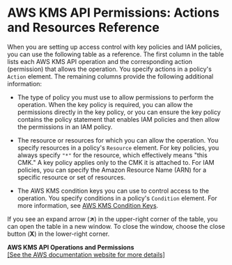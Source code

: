 # AWS KMS API Permissions: Actions and Resources Reference<a name="kms-api-permissions-reference"></a>

When you are setting up access control with key policies and IAM policies, you can use the following table as a reference\. The first column in the table lists each AWS KMS API operation and the corresponding action \(permission\) that allows the operation\. You specify actions in a policy's `Action` element\. The remaining columns provide the following additional information:

+ The type of policy you must use to allow permissions to perform the operation\. When the key policy is required, you can allow the permissions directly in the key policy, or you can ensure the key policy contains the policy statement that enables IAM policies and then allow the permissions in an IAM policy\.

+ The resource or resources for which you can allow the operation\. You specify resources in a policy's `Resource` element\. For key policies, you always specify `"*"` for the resource, which effectively means "this CMK\." A key policy applies only to the CMK it is attached to\. For IAM policies, you can specify the Amazon Resource Name \(ARN\) for a specific resource or set of resources\.

+ The AWS KMS condition keys you can use to control access to the operation\. You specify conditions in a policy's `Condition` element\. For more information, see [AWS KMS Condition Keys](policy-conditions.md#conditions-kms)\.

If you see an expand arrow \(**↗**\) in the upper\-right corner of the table, you can open the table in a new window\. To close the window, choose the close button \(**X**\) in the lower\-right corner\.


**AWS KMS API Operations and Permissions**  
[\[See the AWS documentation website for more details\]](http://docs.aws.amazon.com/kms/latest/developerguide/kms-api-permissions-reference.html)